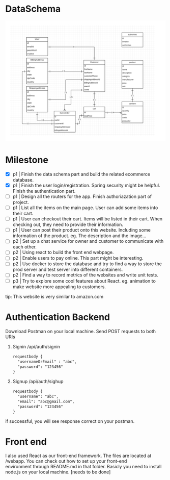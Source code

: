 # DataSchema
![Data schema](/images/DataSchema.png)
# Milestone
- [x] p1 | Finish the data schema part and build the related ecommerce database. 
- [x] p1 | Finish the user login/registration. Spring security might be helpful. Finish the authentication part.
- [ ] p1 | Design all the routers for the app. Finish authoriazation part of project. 
- [ ] p1 | List all the items on the main page. User can add some items into their cart.
- [ ] p1 | User can checkout their cart. Items will be listed in their cart. When checking out, they need to provide their information.
- [ ] p1 | User can post their product onto this website. Including some information of the product. eg. The description and the image...
- [ ] p2 | Set up a chat service for owner and customer to communicate with each other.
- [ ] p2 | Using react to build the front end webpage.
- [ ] p2 | Enable users to pay online. This part might be interesting.
- [ ] p2 | Use docker to store the database and try to find a way to store the prod server and test server into different containers.
- [ ] p2 | Find a way to record metrics of the websites and write unit tests.
- [ ] p3 | Try to explore some cool features about React. eg. animation to make website more appealing to customers.

tip: This website is very similar to amazon.com

# Authentication Backend
Download Postman on your local machine. Send POST requests to both URIs
1. Signin /api/auth/signin  
    ```
    requestbody {  
      "usernameOrEmail" : "abc",  
      "password": "123456"  
    }  
    ```  
2. Signup /api/auth/sighup  
    ```
    requestbody {  
      "username": "abc",  
      "email": "abc@gmail.com",  
      "password": "123456"  
    }  
    ```
if successful, you will see response correct on your postman.  

# Front end 
I also used React as our front-end framework. The files are located at /webapp. You can check out how to set up your front-end  
environment through README.md in that folder. Basicly you need to install node.js on your local machine. [needs to be done]

